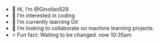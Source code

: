 - 👋 Hi, I’m @Ginoliao528
- 👀 I’m interested in coding
- 🌱 I’m currently learning Git
- 💞️ I’m looking to collaborate on machine learning projects.
- ⚡ Fun fact: Waiting to be changed.
now 10:35am


<!---
Ginoliao528/Ginoliao528 is a ✨ special ✨ repository because its `README.md` (this file) appears on your GitHub profile.
You can click the Preview link to take a look at your changes.
--->

